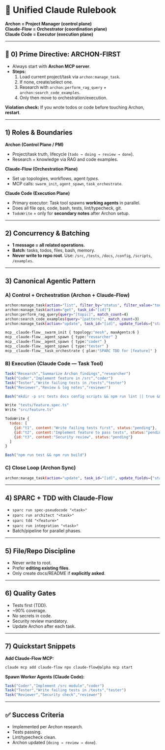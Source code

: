 # 🧠 Unified Claude Rulebook  
**Archon = Project Manager (control plane)**  
**Claude-Flow = Orchestrator (coordination plane)**  
**Claude Code = Executor (execution plane)**  

---

## 🚨 0) Prime Directive: ARCHON-FIRST
- Always start with **Archon MCP server**.  
- **Steps:**  
  1. Load current project/task via `archon:manage_task`.  
  2. If none, create/select one.  
  3. Research with `archon:perform_rag_query` + `archon:search_code_examples`.  
  4. Only then move to orchestration/execution.  

**Violation check:** If you wrote todos or code before touching Archon, **restart**.  

---

## 1) Roles & Boundaries  
**Archon (Control Plane / PM)**  
- Project/task truth, lifecycle (`todo → doing → review → done`).  
- Research + knowledge via RAG and code examples.  

**Claude-Flow (Orchestration Plane)**  
- Set up topologies, workflows, agent *types*.  
- MCP calls: `swarm_init`, `agent_spawn`, `task_orchestrate`.  

**Claude Code (Execution Plane)**  
- Primary executor: Task tool spawns **working agents** in parallel.  
- Does all file ops, code, bash, tests, lint/typecheck, git.  
- `TodoWrite` = only for **secondary notes** after Archon setup.  

---

## 2) Concurrency & Batching  
- **1 message = all related operations.**  
- **Batch**: tasks, todos, files, bash, memory.  
- **Never write to repo root**. Use: `/src`, `/tests`, `/docs`, `/config`, `/scripts`, `/examples`.  

---

## 3) Canonical Agentic Pattern  

### A) Control + Orchestration (Archon + Claude-Flow)  
```bash
archon:manage_task(action="list", filter_by="status", filter_value="todo")
archon:manage_task(action="get", task_id="[id]")
archon:perform_rag_query(query="[topic]", match_count=4)
archon:search_code_examples(query="[pattern]", match_count=3)
archon:manage_task(action="update", task_id="[id]", update_fields={"status":"doing"})

mcp__claude-flow__swarm_init { topology:"mesh", maxAgents:6 }
mcp__claude-flow__agent_spawn { type:"researcher" }
mcp__claude-flow__agent_spawn { type:"coder" }
mcp__claude-flow__agent_spawn { type:"tester" }
mcp__claude-flow__task_orchestrate { plan:"SPARC TDD for [feature]" }
```

### B) Execution (Claude Code — Task Tool)  
```javascript
Task("Research","Summarize Archon findings","researcher")
Task("Coder","Implement feature in /src","coder")
Task("Tester","Write failing tests in /tests","tester")
Task("Reviewer","Review & log notes","reviewer")

Bash("mkdir -p src tests docs config scripts && npm run lint || true && npm run typecheck || true")

Write "tests/feature.spec.ts"
Write "src/feature.ts"

TodoWrite {
  todos: [
    {id:"t1", content:"Write failing tests first", status:"pending"},
    {id:"t2", content:"Implement feature to pass tests", status:"pending"},
    {id:"t3", content:"Security review", status:"pending"}
  ]
}

Bash("npm run test && npm run build")
```

### C) Close Loop (Archon Sync)  
```bash
archon:manage_task(action="update", task_id="[id]", update_fields={"status":"review"})
```

---

## 4) SPARC + TDD with Claude-Flow  
- `sparc run spec-pseudocode "<task>"`  
- `sparc run architect "<task>"`  
- `sparc tdd "<feature>"`  
- `sparc run integration "<task>"`  
- Batch/pipeline for parallel phases.  

---

## 5) File/Repo Discipline  
- Never write to root.  
- Prefer **editing existing files**.  
- Only create docs/README if **explicitly asked**.  

---

## 6) Quality Gates  
- Tests first (TDD).  
- ~90% coverage.  
- No secrets in code.  
- Security review mandatory.  
- Update Archon after each task.  

---

## 7) Quickstart Snippets  
**Add Claude-Flow MCP:**  
```bash
claude mcp add claude-flow npx claude-flow@alpha mcp start
```

**Spawn Worker Agents (Claude Code):**  
```javascript
Task("Coder","Implement /src module","coder")
Task("Tester","Write failing tests in /tests","tester")
Task("Reviewer","Security check","reviewer")
```

---

## ✅ Success Criteria  
- Implemented per Archon research.  
- Tests passing.  
- Lint/typecheck clean.  
- Archon updated (`doing → review → done`).  

